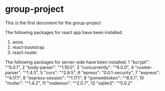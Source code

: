 # group-project
This is the first document for the group-project

The following packages for react app have been installed:
1. axios
2. react-bootstrap
3. react-router


The following packages for server-side have been installed:
 1   "bcrypt": "^5.0.1",
 2   "body-parser": "^1.19.0",
 3   "concurrently": "^6.0.0",
 4   "cookie-parser": "^1.4.5",
 5   "cors": "^2.8.5",
 6   "epress": "0.0.1-security",
 7   "express": "^4.17.1",
 8   "express-session": "^1.17.1",
 9   "jsonwebtoken": "^8.5.1",
 10  "multer": "^1.4.2",
 11  "nodemon": "^2.0.7",
 12  "sqlite3": "^5.0.2"
